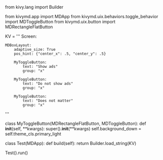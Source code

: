 from kivy.lang import Builder

from kivymd.app import MDApp
from kivymd.uix.behaviors.toggle_behavior import MDToggleButton
from kivymd.uix.button import MDRectangleFlatButton

KV = '''
Screen:

    MDBoxLayout:
        adaptive_size: True
        pos_hint: {"center_x": .5, "center_y": .5}

        MyToggleButton:
            text: "Show ads"
            group: "x"

        MyToggleButton:
            text: "Do not show ads"
            group: "x"

        MyToggleButton:
            text: "Does not matter"
            group: "x"
'''


class MyToggleButton(MDRectangleFlatButton, MDToggleButton):
    def __init__(self, **kwargs):
        super().__init__(**kwargs)
        self.background_down = self.theme_cls.primary_light


class Test(MDApp):
    def build(self):
        return Builder.load_string(KV)


Test().run()
